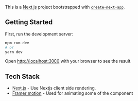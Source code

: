 This is a [Next.js](https://nextjs.org/) project bootstrapped with [`create-next-app`](https://github.com/vercel/next.js/tree/canary/packages/create-next-app).

## Getting Started



First, run the development server:

```bash
npm run dev
# or
yarn dev
```

Open [http://localhost:3000](http://localhost:3000) with your browser to see the result.





## Tech Stack

- [Next.js](https://nextjs.org/) - Use Nextjs client side rendering.
- [Framer motion](https://www.framer.com/motion/) - Used for  animating some of the component


